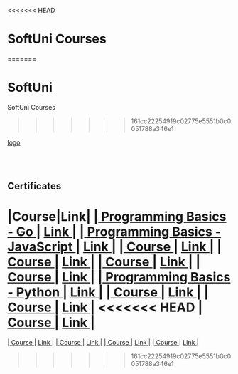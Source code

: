 <<<<<<< HEAD
# SoftUni Courses
=======
# SoftUni 
SoftUni Courses
>>>>>>> 161cc22254919c02775e5551b0c0051788a346e1

<a href="https://softuni.bg/trainings/courses" rel="Courses">[logo]<a/>

[logo]: https://github.com/AniSoft/SoftUni/blob/main/Pictures/SoftUni-Logo-Flat.png "SoftUni-Logo-Flat"

<br/>
<br/>

## Certificates

|**Course**|**Link**| 
|<a href="https://softuni.bg/" > Programming Basics - Go </a>   | <a href="https://softuni.bg/certificates/"> Link </a>|
|<a href="https://softuni.bg/" > Programming Basics - JavaScript </a>   | <a href="https://softuni.bg/certificates/"> Link </a>|
|<a href="https://softuni.bg/" > Course </a>   | <a href="https://softuni.bg/certificates/"> Link </a>|
|<a href="https://softuni.bg/" > Course </a>   | <a href="https://softuni.bg/certificates/"> Link </a>|
|<a href="https://softuni.bg/" > Course </a>   | <a href="https://softuni.bg/certificates/"> Link </a>|
|<a href="https://softuni.bg/" > Course </a>   | <a href="https://softuni.bg/certificates/"> Link </a>|
|<a href="https://softuni.bg/" > Programming Basics - Python </a>   | <a href="https://softuni.bg/certificates/"> Link </a>|
|<a href="https://softuni.bg/" > Course </a>   | <a href="https://softuni.bg/certificates/"> Link </a>|
|<a href="https://softuni.bg/" > Course </a>   | <a href="https://softuni.bg/certificates/"> Link </a>|
<<<<<<< HEAD
|<a href="https://softuni.bg/" > Course </a>   | <a href="https://softuni.bg/certificates/"> Link </a>|
=======
|<a href="https://softuni.bg/" > Course </a>   | <a href="https://softuni.bg/certificates/"> Link </a>|
|<a href="https://softuni.bg/" > Course </a>   | <a href="https://softuni.bg/certificates/"> Link </a>|
|<a href="https://softuni.bg/" > Course </a>   | <a href="https://softuni.bg/certificates/"> Link </a>|
|<a href="https://softuni.bg/" > Course </a>   | <a href="https://softuni.bg/certificates/"> Link </a>|
>>>>>>> 161cc22254919c02775e5551b0c0051788a346e1
